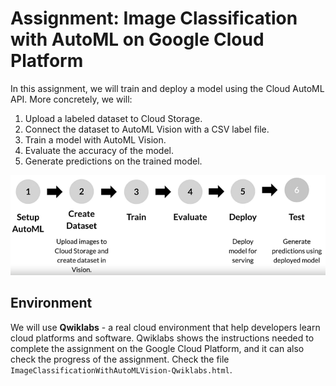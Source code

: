 # Assignment: Image Classification with AutoML on Google Cloud Platform
In this assignment, we will train and deploy a model using the Cloud AutoML API. More concretely, we will:
1. Upload a labeled dataset to Cloud Storage.
2. Connect the dataset to AutoML Vision with a CSV label file.
3. Train a model with AutoML Vision.
4. Evaluate the accuracy of the model.
5. Generate predictions on the trained model.

![overview](./overview.png)
## Environment
We will use **Qwiklabs** - a real cloud environment that help developers learn cloud platforms and software. Qwiklabs shows the instructions needed to complete the assignment on the Google Cloud Platform, and it can also check the progress of the assignment. Check the file `ImageClassificationWithAutoMLVision-Qwiklabs.html`.